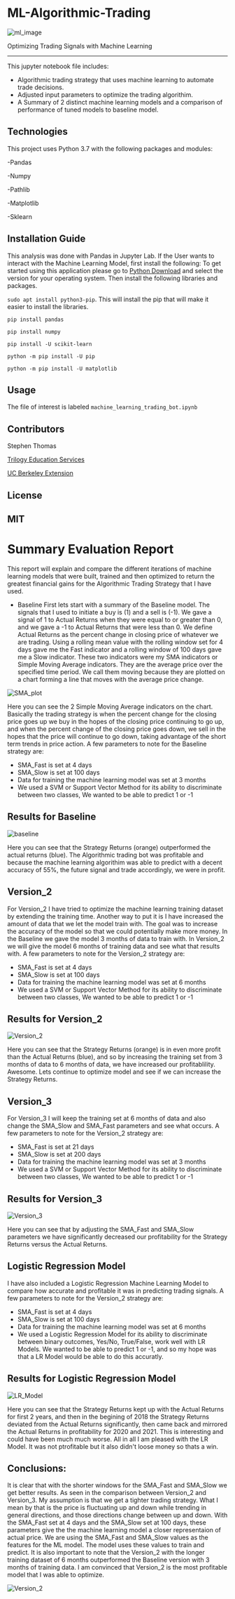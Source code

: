# ML-Algorithmic-Trading


![ml_image](Resources/ML_image.png)


Optimizing Trading Signals with Machine Learning

---

This jupyter notebook file includes:

- Algorithmic trading strategy that uses machine learning to automate trade decisions.
- Adjusted input parameters to optimize the trading algorithim.
- A Summary of 2 distinct machine learning models and a comparison of performance of tuned models to baseline model.

## Technologies

This project uses Python 3.7 with the following packages and modules:

-Pandas

-Numpy

-Pathlib

-Matplotlib

-Sklearn


## Installation Guide

This analysis was done with Pandas in Jupyter Lab. If the User wants to interact with the Machine Learning Model, first install the following:
  To get started using this application please go to [Python Download](https://www.python.org/downloads/) and select the version for your operating system. Then install the following libraries and packages.

``` sudo apt install python3-pip ```. This will install the pip that will make it easier to install the libraries.

``` pip install pandas ```

``` pip install numpy ```

``` pip install -U scikit-learn ```

``` python -m pip install -U pip ```

``` python -m pip install -U matplotlib ```


## Usage

The file of interest is labeled ``` machine_learning_trading_bot.ipynb ```


## Contributors

Stephen Thomas

[Trilogy Education Services](https://www.trilogyed.com/)

[UC Berkeley Extension ](https://extension.berkeley.edu/)



## License 

MIT
---

# Summary Evaluation Report

This report will explain and compare the different iterations of machine learning models that were built, trained and then optimized to return the greatest financial gains for the Algorithmic Trading Strategy that I have used.

- Baseline
First lets start with a summary of the Baseline model. The signals that I used to initiate a buy is (1) and a sell is (-1). We gave a signal of 1 to Actual Returns when they were equal to or greater than 0, and we gave a -1 to Actual Returns that were less than 0. We define Actual Returns as the percent change in closing price of whatever we are trading.
Using a rolling mean value with the rolling window set for 4 days gave me the Fast indicator and a rolling window of 100 days gave me a Slow indicator. These two indicators were my SMA indicators or Simple Moving Average indicators. They are the average price over the specified time period. We call them moving because they are plotted on a chart forming a line that moves with the average price change.

![SMA_plot](Resources/SMA_plot.png)

Here you can see the 2 Simple Moving Average indicators on the chart. Basically the trading strategy is when the percent change for the closing price goes up we buy in the hopes of the closing price continuing to go up, and when the percent change of the closing price goes down, we sell in the hopes that the price will continue to go down, taking advantage of the short term trends in price action.
A few parameters to note for the Baseline strategy are:
- SMA_Fast is set at 4 days
- SMA_Slow is set at 100 days
- Data for training the machine learning model was set at 3 months
- We used a SVM or Support Vector Method for its ability to discriminate between two classes, We wanted to be able to predict 1 or -1

## Results for Baseline

![baseline](Resources/pred_strategy_Baseline.png)



Here you can see that the Strategy Returns (orange) outperformed the actual returns (blue). The Algorithmic trading bot was profitable and because the machine learning algorithim was able to predict with a decent accuracy of 55%, the future signal and trade accordingly, we were in profit.


## Version_2
For Version_2 I have tried to optimize the machine learning training dataset by extending the training time. Another way to put it is I have increased the amount of data that we let the model train with. The goal was to increase the accuracy of the model so that we could potentially make more money.
In the Baseline we gave the model 3 months of data to train with. In Version_2 we will give the model 6 months of training data and see what that results with.
A few parameters to note for the Version_2 strategy are:
- SMA_Fast is set at 4 days
- SMA_Slow is set at 100 days
- Data for training the machine learning model was set at 6 months
- We used a SVM or Support Vector Method for its ability to discriminate between two classes, We wanted to be able to predict 1 or -1

## Results for Version_2

![Version_2](Resources/pred_strategy_V2.png)

Here you can see that the Strategy Returns (orange) is in even more profit than the Actual Returns (blue), and so by increasing the training set from 3 months of data to 6 months of data, we have increased our profitablility. Awesome. Lets continue to optimize model and see if we can increase the Strategy Returns.


## Version_3
For Version_3 I will keep the training set at 6 months of data and also change the SMA_Slow and SMA_Fast parameters and see what occurs. 
A few parameters to note for the Version_2 strategy are:
- SMA_Fast is set at 21 days
- SMA_Slow is set at 200 days
- Data for training the machine learning model was set at 3 months
- We used a SVM or Support Vector Method for its ability to discriminate between two classes, We wanted to be able to predict 1 or -1

## Results for Version_3

![Version_3](Resources/pred_strategy_V3.png)

Here you can see that by adjusting the SMA_Fast and SMA_Slow parameters we have significantly decreased our profitability for the Strategy Returns versus the Actual Returns. 


## Logistic Regression Model
I have also included a Logistic Regression Machine Learning Model to compare how accurate and profitable it was in predicting trading signals. 
A few parameters to note for the Version_2 strategy are:
- SMA_Fast is set at 4 days
- SMA_Slow is set at 100 days
- Data for training the machine learning model was set at 6 months
- We used a Logistic Regression Model for its ability to discriminate between binary outcomes, Yes/No, True/False, work well with LR Models.  We wanted to be able to predict 1 or -1, and so my hope was that a LR Model would be able to do this accuratly.

## Results for Logistic Regression Model

![LR_Model](Resources/pred_strategy_LR_model.png)

Here you can see that the Strategy Returns kept up with the Actual Returns for first 2 years, and then in the begining of 2018 the Strategy Returns deviated from the Actual Returns significantly, then came back and mirrored the Actual Returns in profitability for 2020 and 2021. This is interesting and could have been much much worse. All in all I am pleased with the LR Model. It was not ptrofitable but it also didn't loose money so thats a win.

## Conclusions:

It is clear that with the shorter windows for the SMA_Fast and SMA_Slow we get better results. As seen in the comparison between Version_2 and Version_3. My assumption is that we get a tighter trading strategy. What I mean by that is the price is fluctuating up and down while trending in general directions, and those directions change between up and down. With the SMA_Fast set at 4 days and the SMA_Slow set at 100 days, these parameters give the the machine learning model a closer representaion of actual price. We are using the SMA_Fast and SMA_Slow values as the features for the ML model. The model uses these values to train and predict.
It is also important to note that the Version_2 with the longer training dataset of 6 months outperformed the Baseline version with 3 months of training data. I am convinced that Version_2 is the most profitable model that I was able to optimize.

![Version_2](Resources/Best_pred_strategy_V2.png)
